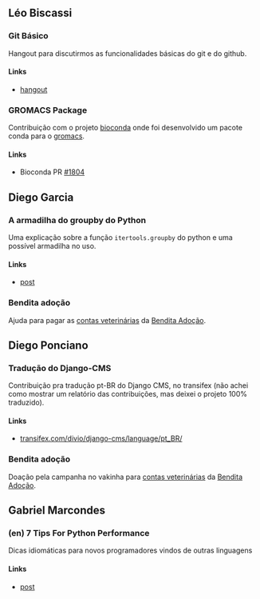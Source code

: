 ## Léo Biscassi
### Git Básico
Hangout para discutirmos as funcionalidades básicas do git e do github.
#### Links
* [hangout](https://plus.google.com/events/cn9sqr79dfotngr5acrjc1a2jcs)

### GROMACS Package
Contribuição com o projeto [bioconda](https://github.com/bioconda/bioconda-recipes) onde foi desenvolvido um pacote conda para o [gromacs](http://www.gromacs.org/).
#### Links
* Bioconda PR [#1804](https://github.com/bioconda/bioconda-recipes/pull/1804)

## Diego Garcia
### A armadilha do groupby do Python
Uma explicação sobre a função `itertools.groupby` do python e uma possível armadilha no uso.
#### Links
* [post](http://www.diego-garcia.info/2016/06/24/a-armadilha-do-groupby-do-python/)

### Bendita adoção
Ajuda para pagar as [contas veterinárias](https://www.vakinha.com.br/vaquinha/ajuda-para-pagar-as-contas-veterinarias-da-bendita-adocao) da [Bendita Adoção](https://www.facebook.com/benditaadocao/).

## Diego Ponciano
### Tradução do Django-CMS
Contribuição pra tradução pt-BR do Django CMS, no transifex (não achei como mostrar um relatório das contribuições, mas deixei o projeto 100% traduzido).
#### Links
* [transifex.com/divio/django-cms/language/pt_BR/](https://www.transifex.com/divio/django-cms/language/pt_BR/)  

### Bendita adoção
Doação pela campanha no vakinha para [contas veterinárias](https://www.vakinha.com.br/vaquinha/ajuda-para-pagar-as-contas-veterinarias-da-bendita-adocao) da [Bendita Adoção](https://www.facebook.com/benditaadocao/).

## Gabriel Marcondes
### (en) 7 Tips For Python Performance
Dicas idiomáticas para novos programadores vindos de outras linguagens
#### Links
* [post](https://www.packtpub.com/books/content/7-tips-python-performance)
